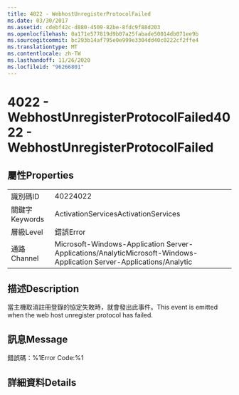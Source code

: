 ```yaml
---
title: 4022 - WebhostUnregisterProtocolFailed
ms.date: 03/30/2017
ms.assetid: cdebf42c-d880-4509-82be-8fdc9f88d203
ms.openlocfilehash: 0a171e577819d9b07a25fabade50014db071ee9b
ms.sourcegitcommit: bc293b14af795e0e999e3304dd40c0222cf2ffe4
ms.translationtype: MT
ms.contentlocale: zh-TW
ms.lasthandoff: 11/26/2020
ms.locfileid: "96266801"
---
```

# <a name="4022---webhostunregisterprotocolfailed"></a><span data-ttu-id="e889d-102">4022 - WebhostUnregisterProtocolFailed</span><span class="sxs-lookup"><span data-stu-id="e889d-102">4022 - WebhostUnregisterProtocolFailed</span></span>

## <a name="properties"></a><span data-ttu-id="e889d-103">屬性</span><span class="sxs-lookup"><span data-stu-id="e889d-103">Properties</span></span>  
  
|||  
|-|-|  
|<span data-ttu-id="e889d-104">識別碼</span><span class="sxs-lookup"><span data-stu-id="e889d-104">ID</span></span>|<span data-ttu-id="e889d-105">4022</span><span class="sxs-lookup"><span data-stu-id="e889d-105">4022</span></span>|  
|<span data-ttu-id="e889d-106">關鍵字</span><span class="sxs-lookup"><span data-stu-id="e889d-106">Keywords</span></span>|<span data-ttu-id="e889d-107">ActivationServices</span><span class="sxs-lookup"><span data-stu-id="e889d-107">ActivationServices</span></span>|  
|<span data-ttu-id="e889d-108">層級</span><span class="sxs-lookup"><span data-stu-id="e889d-108">Level</span></span>|<span data-ttu-id="e889d-109">錯誤</span><span class="sxs-lookup"><span data-stu-id="e889d-109">Error</span></span>|  
|<span data-ttu-id="e889d-110">通路</span><span class="sxs-lookup"><span data-stu-id="e889d-110">Channel</span></span>|<span data-ttu-id="e889d-111">Microsoft-Windows-Application Server-Applications/Analytic</span><span class="sxs-lookup"><span data-stu-id="e889d-111">Microsoft-Windows-Application Server-Applications/Analytic</span></span>|  
  
## <a name="description"></a><span data-ttu-id="e889d-112">描述</span><span class="sxs-lookup"><span data-stu-id="e889d-112">Description</span></span>  

 <span data-ttu-id="e889d-113">當主機取消註冊登錄的協定失敗時，就會發出此事件。</span><span class="sxs-lookup"><span data-stu-id="e889d-113">This event is emitted when the web host unregister protocol has failed.</span></span>  
  
## <a name="message"></a><span data-ttu-id="e889d-114">訊息</span><span class="sxs-lookup"><span data-stu-id="e889d-114">Message</span></span>  

 <span data-ttu-id="e889d-115">錯誤碼：%1</span><span class="sxs-lookup"><span data-stu-id="e889d-115">Error Code:%1</span></span>  
  
## <a name="details"></a><span data-ttu-id="e889d-116">詳細資料</span><span class="sxs-lookup"><span data-stu-id="e889d-116">Details</span></span>
